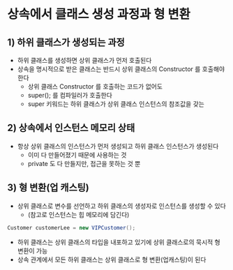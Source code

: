# 상속에서 클래스 생성 과정과 형 변환
## 1) 하위 클래스가 생성되는 과정
- 하위 클래스를 생성하면 상위 클래스가 먼저 호출된다
- 상속을 명시적으로 받은 클래스는 반드시 상위 클래스의 Constructor 를 호출해야 한다
  - 상위 클래스 Constructor 를 호출하는 코드가 없어도
  - super(); 를 컴파일러가 호출한다
  - super 키워드는 하위 클래스가 상위 클래스 인스턴스의 참조값을 갖는 

## 2) 상속에서 인스턴스 메모리 상태
- 항상 상위 클래스의 인스턴스가 먼저 생성되고 하위 클래스 인스턴스가 생성된다
  - 이미 다 만들어졌기 때문에 사용하는 것
  - private 도 다 만들지만, 접근을 못하는 것 뿐

## 3) 형 변환(업 캐스팅)
- 상위 클래스로 변수를 선언하고 하위 클래스의 생성자로 인스턴스를 생성할 수 있다
  - (참고로 인스턴스는 힙 메모리에 담긴다)
```java
Customer customerLee = new VIPCustomer();
```
- 하위 클래스는 상위 클래스의 타입을 내포하고 있기에 상위 클래스로의 묵시적 형 변환이 가능
- 상속 관계에서 모든 하위 클래스는 상위 클래스로 형 변환(업캐스팅)이 된다
 